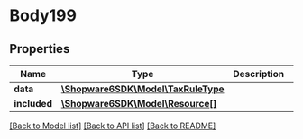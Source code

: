 # Body199

## Properties
Name | Type | Description | Notes
------------ | ------------- | ------------- | -------------
**data** | [**\Shopware6SDK\Model\TaxRuleType**](TaxRuleType.md) |  | [optional] 
**included** | [**\Shopware6SDK\Model\Resource[]**](Resource.md) |  | [optional] 

[[Back to Model list]](../../README.md#documentation-for-models) [[Back to API list]](../../README.md#documentation-for-api-endpoints) [[Back to README]](../../README.md)

